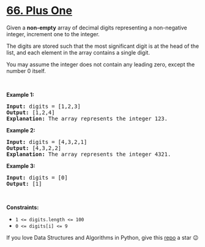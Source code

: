 # [66. Plus One][title]

<p>Given a <strong>non-empty</strong> array of decimal digits representing a non-negative integer, increment one to the integer.</p>
<p>The digits are stored such that the most significant digit is at the head of the list, and each element in the array contains a single digit.</p>
<p>You may assume the integer does not contain any leading zero, except the number 0 itself.</p>
<p> </p>
<p><strong>Example 1:</strong></p>
<pre><strong>Input:</strong> digits = [1,2,3]
<strong>Output:</strong> [1,2,4]
<strong>Explanation:</strong> The array represents the integer 123.
</pre>
<p><strong>Example 2:</strong></p>
<pre><strong>Input:</strong> digits = [4,3,2,1]
<strong>Output:</strong> [4,3,2,2]
<strong>Explanation:</strong> The array represents the integer 4321.
</pre>
<p><strong>Example 3:</strong></p>
<pre><strong>Input:</strong> digits = [0]
<strong>Output:</strong> [1]
</pre>
<p> </p>
<p><strong>Constraints:</strong></p>
<ul>
<li><code>1 &lt;= digits.length &lt;= 100</code></li>
<li><code>0 &lt;= digits[i] &lt;= 9</code></li>
</ul>


If you love Data Structures and Algorithms in Python, give this [repo][me] a star :wink:

[title]: https://leetcode.com/problems/plus-one
[me]: https://github.com/bumblebee211196/awesome-python-leetcode